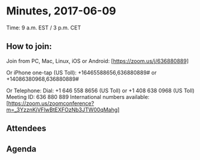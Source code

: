 # Minutes, 2017-06-09
Time: 9 a.m. EST / 3 p.m. CET

## How to join:
Join from PC, Mac, Linux, iOS or Android: [https://zoom.us/j/636880889]

Or iPhone one-tap (US Toll):  +16465588656,636880889# or +14086380968,636880889#

Or Telephone:
    Dial: +1 646 558 8656 (US Toll) or +1 408 638 0968 (US Toll)
    Meeting ID: 636 880 889
    International numbers available:[https://zoom.us/zoomconference?m=_3YzznKjVFlwBtEXFOzNb3JTW00qMahg]



## Attendees

## Agenda 